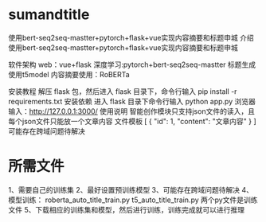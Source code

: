 # sumandtitle
使用bert-seq2seq-mastter+pytorch+flask+vue实现内容摘要和标题申城
介绍
使用bert-seq2seq-mastter+pytorch+flask+vue实现内容摘要和标题申城

软件架构
web：vue+flask 深度学习:pytorch+bert-seq2seq-mastter 标题生成使用t5model 内容摘要使用：RoBERTa

安装教程
解压 flask 包，然后进入 flask 目录下，命令行输入 pip install -r requirements.txt 安装依赖
进入 flask 目录下命令行输入 python app.py
浏览器输入：http://127.0.0.1:3000/
使用说明
智能创作模块只支持json文件的读入，且每个json文件只能放一个文章内容
文件模板 [ { "id": 1, "content": "文章内容" } ]
可能存在跨域问题待解决

#  所需文件
1、需要自己的训练集
2、最好设置预训练模型
3、可能存在跨域问题待解决
4、模型训练： roberta_auto_title_train.py t5_auto_title_train.py 两个py文件是训练文件 
5、下载相应的训练集和模型，然后进行训练，训练完成就可以进行推理
